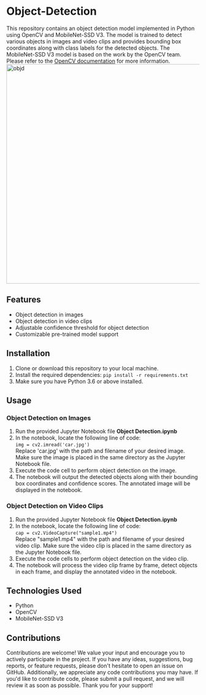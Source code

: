 <h1>Object-Detection</h1>
This repository contains an object detection model implemented in Python using OpenCV and MobileNet-SSD V3. The model is trained to detect various objects in images and video clips and provides bounding box coordinates along with class labels for the detected objects. The MobileNet-SSD V3 model is based on the work by the OpenCV team. Please refer to the <a href="https://github.com/opencv/opencv/wiki/TensorFlow-Object-Detection-API#pre-trained-models" target="_blank">OpenCV documentation</a> for more information.<br>
<img width="572" alt="objd" src="https://github.com/Indranath165/Object-Detection/assets/121590717/438669bf-f9d0-48ef-99b5-100b3c92be9c">

<h2>Features</h2>
<ul>
    <li>Object detection in images</li>
    <li>Object detection in video clips</li>
    <li>Adjustable confidence threshold for object detection</li>
    <li>Customizable pre-trained model support</li>
</ul>
<h2>Installation</h2>
<ol>
    <li>Clone or download this repository to your local machine.</li>
    <li>Install the required dependencies: <code>pip install -r requirements.txt</code> </li>
    <li>Make sure you have Python 3.6 or above installed.</li>
</ol>
<h2>Usage</h2>
<h3>Object Detection on Images</h3>
<ol>
    <li>Run the provided Jupyter Notebook file <b>Object Detection.ipynb</b></li>
    <li>In the notebook, locate the following line of code:<br> <code>img = cv2.imread('car.jpg')</code><br>Replace 'car.jpg' with the path and filename of your desired image. Make sure the image is placed in the same directory as the Jupyter Notebook file.</li>
    <li>Execute the code cell to perform object detection on the image.</li>
    <li>The notebook will output the detected objects along with their bounding box coordinates and confidence scores. The annotated image will be displayed in the notebook.</li>
</ol>
<h3>Object Detection on Video Clips</h3>
<ol>
    <li>Run the provided Jupyter Notebook file <b>Object Detection.ipynb</b></li>
    <li>In the notebook, locate the following line of code: <br> <code>cap = cv2.VideoCapture("sample1.mp4")</code><br>Replace "sample1.mp4" with the path and filename of your desired video clip. Make sure the video clip is placed in the same directory as the Jupyter Notebook file.</li>
    <li>Execute the code cells to perform object detection on the video clip.</li>
    <li>The notebook will process the video clip frame by frame, detect objects in each frame, and display the annotated video in the notebook.</li>
</ol>
<h2>Technologies Used</h2>
<ul>
    <li>Python</li>
    <li>OpenCV</li>
    <li>MobileNet-SSD V3</li>
</ul>
<h2>Contributions</h2>
Contributions are welcome! We value your input and encourage you to actively participate in the project. If you have any ideas, suggestions, bug reports, or feature requests, please don't hesitate to open an issue on GitHub. Additionally, we appreciate any code contributions you may have. If you'd like to contribute code, please submit a pull request, and we will review it as soon as possible. Thank you for your support!
